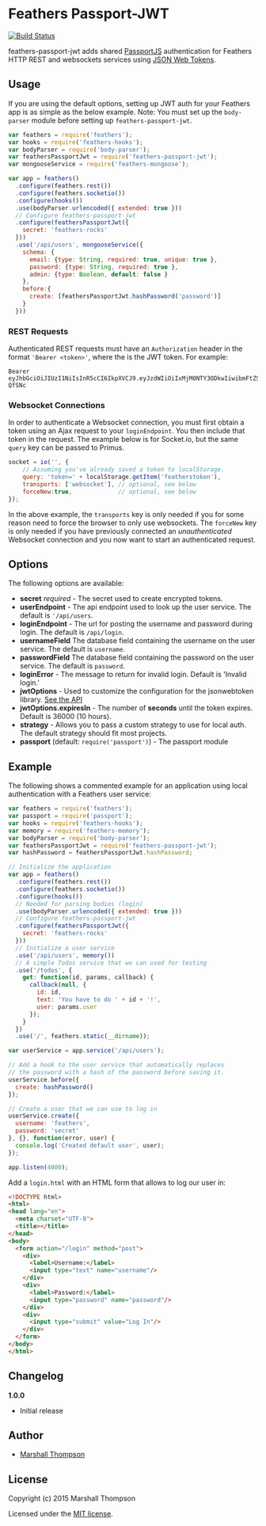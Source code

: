 # Feathers Passport-JWT

[![Build Status](https://travis-ci.org/feathersjs/feathers-passport-jwt.png?branch=master)](https://travis-ci.org/feathersjs/feathers-passport-jwt)

feathers-passport-jwt adds shared [PassportJS](http://passportjs.org/) authentication for Feathers HTTP REST and websockets services using [JSON Web Tokens](http://jwt.io/).

## Usage
If you are using the default options, setting up JWT auth for your Feathers app is as simple as the below example.  Note: You must set up the `body-parser` module before setting up `feathers-passport-jwt`.
```js
var feathers = require('feathers');
var hooks = require('feathers-hooks');
var bodyParser = require('body-parser');
var feathersPassportJwt = require('feathers-passport-jwt');
var mongooseService = require('feathers-mongoose');

var app = feathers()
  .configure(feathers.rest())
  .configure(feathers.socketio())
  .configure(hooks())
  .use(bodyParser.urlencoded({ extended: true }))
  // Configure feathers-passport-jwt
  .configure(feathersPassportJwt({
    secret: 'feathers-rocks'
  }))
  .use('/api/users', mongooseService({
    schema: {
      email: {type: String, required: true, unique: true },
      password: {type: String, required: true },
      admin: {type: Boolean, default: false }
    },
    before:{
      create: [feathersPassportJwt.hashPassword('password')]
    }
  }))
```

### REST Requests
Authenticated REST requests must have an `Authorization` header in the format `'Bearer <token>'`, where the <token> is the JWT token. For example:
```
Bearer eyJhbGciOiJIUzI1NiIsInR5cCI6IkpXVCJ9.eyJzdWIiOiIxMjM0NTY3ODkwIiwibmFtZSI6IklseWEgRmFkZWV2IiwiYWRtaW4iOnRydWV9.YiG9JdVVm6Pvpqj8jDT5bMxsm0gwoQTOaZOLI-QfSNc
```

### Websocket Connections
In order to authenticate a Websocket connection, you must first obtain a token using an Ajax request to your `loginEndpoint`.  You then include that token in the request.  The example below is for Socket.io, but the same `query` key can be passed to Primus.

```js
socket = io('', {
    // Assuming you've already saved a token to localStorage.
    query: 'token=' + localStorage.getItem('featherstoken'),
    transports: ['websocket'], // optional, see below
    forceNew:true,             // optional, see below
});
```

In the above example, the `transports` key is only needed if you for some reason need to force the browser to only use websockets.  The `forceNew` key is only needed if you have previously connected an *unauthenticated* Websocket connection and you now want to start an authenticated request.

## Options

The following options are available:

- __secret__ *required* - The secret used to create encrypted tokens.
- __userEndpoint__ - The api endpoint used to look up the user service. The default is `'/api/users`.
- __loginEndpoint__ - The url for posting the username and password during login. The default is `/api/login`.
- __usernameField__ The database field containing the username on the user service.  The default is `username`.
- __passwordField__ The database field containing the password on the user service.  The default is `password`.
- __loginError__ - The message to return for invalid login.  Default is 'Invalid login.'
- __jwtOptions__ - Used to customize the configuration for the jsonwebtoken library.  [See the API](https://github.com/auth0/node-jsonwebtoken)
- __jwtOptions.expiresIn__ - The number of **seconds** until the token expires.  Default is 36000 (10 hours).
- __strategy__ - Allows you to pass a custom strategy to use for local auth.  The default strategy should fit most projects.
- __passport__ (default: `require('passport')`) - The passport module

## Example

The following shows a commented example for an application using local authentication with a Feathers user service:

```js
var feathers = require('feathers');
var passport = require('passport');
var hooks = require('feathers-hooks');
var memory = require('feathers-memory');
var bodyParser = require('body-parser');
var feathersPassportJwt = require('feathers-passport-jwt');
var hashPassword = feathersPassportJwt.hashPassword;

// Initialize the application
var app = feathers()
  .configure(feathers.rest())
  .configure(feathers.socketio())
  .configure(hooks())
  // Needed for parsing bodies (login)
  .use(bodyParser.urlencoded({ extended: true }))
  // Configure feathers-passport-jwt
  .configure(feathersPassportJwt({
    secret: 'feathers-rocks'
  }))
  // Initialize a user service
  .use('/api/users', memory())
  // A simple Todos service that we can used for testing
  .use('/todos', {
    get: function(id, params, callback) {
      callback(null, {
        id: id,
        text: 'You have to do ' + id + '!',
        user: params.user
      });
    }
  })
  .use('/', feathers.static(__dirname));

var userService = app.service('/api/users');

// Add a hook to the user service that automatically replaces 
// the password with a hash of the password before saving it.
userService.before({
  create: hashPassword()
});

// Create a user that we can use to log in
userService.create({
  username: 'feathers',
  password: 'secret'
}, {}, function(error, user) {
  console.log('Created default user', user);
});

app.listen(4000);
```

Add a `login.html` with an HTML form that allows to log our user in:

```html
<!DOCTYPE html>
<html>
<head lang="en">
  <meta charset="UTF-8">
  <title></title>
</head>
<body>
  <form action="/login" method="post">
    <div>
      <label>Username:</label>
      <input type="text" name="username"/>
    </div>
    <div>
      <label>Password:</label>
      <input type="password" name="password"/>
    </div>
    <div>
      <input type="submit" value="Log In"/>
    </div>
  </form>
</body>
</html>
```

## Changelog

__1.0.0__

- Initial release

## Author

- [Marshall Thompson](https://github.com/marshallswain)

## License

Copyright (c) 2015 Marshall Thompson

Licensed under the [MIT license](LICENSE).
